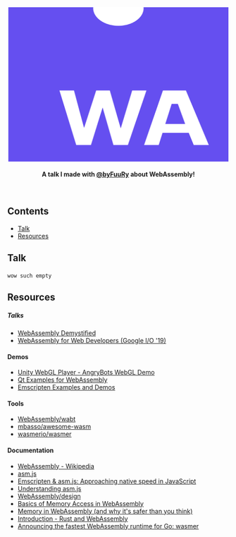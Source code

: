 <div align="center">
    <img width="500" height="350" src="media/webassembly.png" alt="WebAssembly">
    <br>
    <br>
    <b>A talk I made with <a href="https://github.com/byFuuRy">@byFuuRy</a> about WebAssembly!</b>
</div>

<br>
<br>

## Contents

- [Talk](#talk)
- [Resources](#resources)

## Talk
   <code>wow such empty</code>

## Resources

##### Talks
- [WebAssembly Demystified](https://youtu.be/6Y3W94_8scw)
- [WebAssembly for Web Developers (Google I/O '19)](https://youtu.be/njt-Qzw0mVY)

#### Demos
- [Unity WebGL Player - AngryBots WebGL Demo](https://files.unity3d.com/jonas/AngryBots/)
- [Qt Examples for WebAssembly](https://www.qt.io/qt-examples-for-webassembly)
- [Emscripten Examples and Demos](https://github.com/emscripten-core/emscripten/wiki/Porting-Examples-and-Demos)

#### Tools
- [WebAssembly/wabt](https://github.com/WebAssembly/wabt)
- [mbasso/awesome-wasm](https://github.com/mbasso/awesome-wasm)
- [wasmerio/wasmer](https://github.com/wasmerio/wasmer)

#### Documentation
- [WebAssembly - Wikipedia](https://en.wikipedia.org/wiki/WebAssembly)
- [asm.js](http://asmjs.org/spec/latest/)
- [Emscripten & asm.js: Approaching native speed in JavaScript](https://kripken.github.io/mloc_emscripten_talk/cppcon.html#/2)
- [Understanding asm.js](https://www.sitepoint.com/understanding-asm-js/)
- [WebAssembly/design](https://github.com/WebAssembly/design/blob/master/Semantics.md)
- [Basics of Memory Access in WebAssembly](https://ariya.io/2019/05/basics-of-memory-access-in-webassembly)
- [Memory in WebAssembly (and why it's safer than you think)](https://hacks.mozilla.org/2017/07/memory-in-webassembly-and-why-its-safer-than-you-think/)
- [Introduction - Rust and WebAssembly](https://rustwasm.github.io/book/)
- [Announcing the fastest WebAssembly runtime for Go: wasmer](https://link.medium.com/t55Vb4Gu8W)
